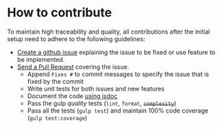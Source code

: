 # How to contribute

To maintain high traceability and quality, all contributions after the initial setup need to adhere to the following guidelines:

- [Create a github issue](https://github.com/liferay-lexicon/lexicon-icon/issues/new) explaining the issue to be fixed or use feature to be implemented.
- [Send a Pull Request](https://github.com/liferay-lexicon/lexicon-icon/compare) covering the issue.
	- Append `Fixes #` to commit messages to specify the issue that is fixed by the commit
	- Write unit tests for both issues and new features
	- Document the code [using jsdoc](https://github.com/google/closure-compiler/wiki/Annotating-JavaScript-for-the-Closure-Compiler)
	- Pass the gulp _quality_ tests (`lint`, `format`, ~~`complexity`~~)
	- Pass all the tests (`gulp test`) and maintain 100% code coverage (`gulp test:coverage`)
